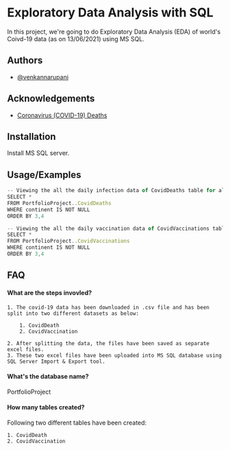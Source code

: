 # Exploratory Data Analysis with SQL

In this project, we're going to do Exploratory Data Analysis (EDA) of world's Coivd-19 data (as on 13/06/2021) using MS SQL.


## Authors

- [@venkannarupani](https://github.com/venkannarupani)

  
## Acknowledgements

 - [Coronavirus (COVID-19) Deaths](https://ourworldindata.org/covid-deaths)
  
## Installation 

Install MS SQL server.
    
## Usage/Examples

```javascript
-- Viewing the all the daily infection data of CovidDeaths table for all countries.
SELECT *
FROM PortfolioProject..CovidDeaths
WHERE continent IS NOT NULL
ORDER BY 3,4

-- Viewing the all the daily vaccination data of CovidVaccinations table for all countries.
SELECT *
FROM PortfolioProject..CovidVaccinations
WHERE continent IS NOT NULL
ORDER BY 3,4

```

  
## FAQ

#### What are the steps invovled?

    1. The covid-19 data has been downloaded in .csv file and has been split into two different datasets as below:

        1. CovidDeath
        2. CovidVaccination
        
    2. After splitting the data, the files have been saved as separate excel files.
    3. These two excel files have been uploaded into MS SQL database using SQL Server Import & Export tool.

#### What's the database name?
PortfolioProject

#### How many tables created?

Following two different tables have been created:

    1. CovidDeath
    2. CovidVaccination

  
